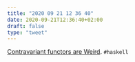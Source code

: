 ```yaml
---
title: "2020 09 21 12 36 40"
date: 2020-09-21T12:36:40+02:00
draft: false
type: "tweet"
---
```

[Contravariant functors are Weird](https://blog.ssanj.net/posts/2020-06-13-contravariant-functors-are-weird.html). `#haskell`
